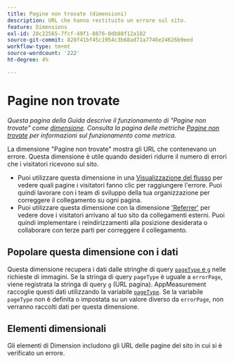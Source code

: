 ```yaml
---
title: Pagine non trovate (dimensioni)
description: URL che hanno restituito un errore sul sito.
feature: Dimensions
exl-id: 28c22565-7fcf-49f1-8876-0db88f12a182
source-git-commit: 828f41bf45c1954c3b68ad71a7746e24626b9eed
workflow-type: tm+mt
source-wordcount: '222'
ht-degree: 4%

---
```


# Pagine non trovate

*Questa pagina della Guida descrive il funzionamento di &quot;Pagine non trovate&quot; come [dimensione](overview.md). Consulta la pagina delle metriche [Pagine non trovate](../metrics/pages-not-found.md) per informazioni sul funzionamento come metrica.*

La dimensione &quot;Pagine non trovate&quot; mostra gli URL che contenevano un errore. Questa dimensione è utile quando desideri ridurre il numero di errori che i visitatori ricevono sul sito.

* Puoi utilizzare questa dimensione in una [Visualizzazione del flusso](/help/analyze/analysis-workspace/visualizations/c-flow/flow.md) per vedere quali pagine i visitatori fanno clic per raggiungere l&#39;errore. Puoi quindi lavorare con i team di sviluppo della tua organizzazione per correggere il collegamento su ogni pagina.
* Puoi utilizzare questa dimensione con la dimensione [&#39;Referrer&#39;](referrer.md) per vedere dove i visitatori arrivano al tuo sito da collegamenti esterni. Puoi quindi implementare i reindirizzamenti alla posizione desiderata o collaborare con terze parti per correggere il collegamento.

## Popolare questa dimensione con i dati

Questa dimensione recupera i dati dalle stringhe di query [`pageType` e `g`](/help/implement/validate/query-parameters.md) nelle richieste di immagini. Se la stringa di query `pageType` è uguale a `errorPage`, viene registrata la stringa di query `g` (URL pagina). AppMeasurement raccoglie questi dati utilizzando la variabile [`pageType`](/help/implement/vars/page-vars/pagetype.md). Se la variabile `pageType` non è definita o impostata su un valore diverso da `errorPage`, non verranno raccolti dati per questa dimensione.

## Elementi dimensionali

Gli elementi di Dimension includono gli URL delle pagine del sito in cui si è verificato un errore.
